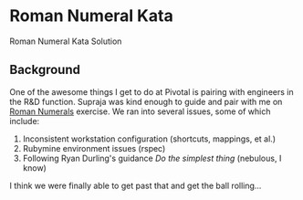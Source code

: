 # Roman Numeral Kata

Roman Numeral Kata Solution

## Background
One of the awesome things I get to do at Pivotal is pairing with engineers in the R&D function. 
Supraja was kind enough to guide and pair with me on [Roman Numerals](http://codingdojo.org/kata/RomanNumerals/) exercise.
We ran into several issues, some of which include:
   1. Inconsistent workstation configuration (shortcuts, mappings, et al.)
   2. Rubymine environment issues (rspec)
   3. Following Ryan Durling's guidance *Do the simplest thing* (nebulous, I know)

I think we were finally able to get past that and get the ball rolling...
